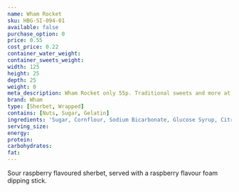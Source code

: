 ```yaml
---
name: Wham Rocket
sku: HBG-SI-094-01
available: false
purchase_option: 0
price: 0.55
cost_price: 0.22
container_water_weight: 
container_sweets_weight: 
width: 125
height: 25
depth: 25
weight: 0
meta_description: Wham Rocket only 55p. Traditional sweets and more at Humbugs Confectionery Store. Specialists in satisfying your sweet tooth!
brand: Wham
type: [Sherbet, Wrapped]
contains: [Nuts, Sugar, Gelatin]
ingredients: 'Sugar, Cornflour, Sodium Bicarbonate, Glucose Syrup, Citric Acid, Tartaric Acid, Dextrose, Beef Gelatine, Anti-Caking Agent, Flavourings, Natural Colours (Beetroot Red, Curcumin, Chlorophylls)'
serving_size: 
energy: 
protein: 
carbohydrates: 
fat: 
---
```

Sour raspberry flavoured sherbet, served with a raspberry flavour foam dipping stick.